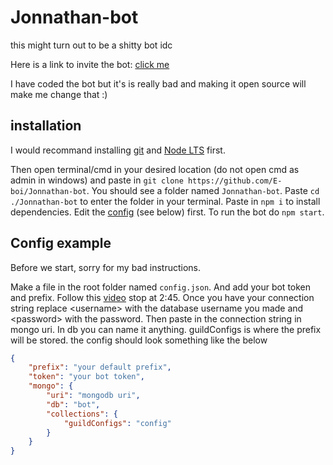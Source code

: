 # Jonnathan-bot

this might turn out to be a shitty bot idc

Here is a link to invite the bot: [click me](https://discord.com/oauth2/authorize?client_id=718998971799961701&scope=bot&permissions=3394566)

I have coded the bot but it's is really bad and making it open source will make me change that :)

## installation

I would recommand installing [git](https://git-scm.com/) and [Node LTS](https://nodejs.org/en/) first.

Then open terminal/cmd in your desired location (do not open cmd as admin in windows) and paste in `git clone https://github.com/E-boi/Jonnathan-bot`. You should see a folder named `Jonnathan-bot`. Paste `cd ./Jonnathan-bot` to enter the folder in your terminal. Paste in `npm i` to install dependencies. Edit the [config](https://github.com/E-boi/Jonnathan-bot#config-example) (see below) first. To run the bot do `npm start`.

## Config example

Before we start, sorry for my bad instructions.

Make a file in the root folder named `config.json`. And add your bot token and prefix. Follow this [video](https://youtu.be/358kUe0CKiE?t=16) stop at 2:45. Once you have your connection string replace \<username> with the database username you made and \<password> with the password. Then paste in the connection string in mongo uri. In db you can name it anything. guildConfigs is where the prefix will be stored. the config should look something like the below

```json
{
	"prefix": "your default prefix",
	"token": "your bot token",
	"mongo": {
		"uri": "mongodb uri",
		"db": "bot",
		"collections": {
			"guildConfigs": "config"
		}
	}
}
```
